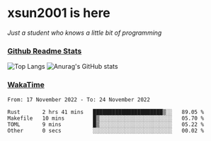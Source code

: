 # xsun2001 is here

*Just a student who knows a little bit of programming*

### [Github Readme Stats](https://github.com/anuraghazra/github-readme-stats)

![Top Langs](https://github-readme-stats.vercel.app/api/top-langs/?username=xsun2001&layout=compact&theme=radical) ![Anurag's GitHub stats](https://github-readme-stats.vercel.app/api?username=xsun2001&show_icons=true&theme=radical)

### [WakaTime](https://wakatime.com)

<!--START_SECTION:waka-->

```text
From: 17 November 2022 - To: 24 November 2022

Rust       2 hrs 41 mins   ██████████████████████▒░░   89.05 %
Makefile   10 mins         █▒░░░░░░░░░░░░░░░░░░░░░░░   05.70 %
TOML       9 mins          █▒░░░░░░░░░░░░░░░░░░░░░░░   05.22 %
Other      0 secs          ░░░░░░░░░░░░░░░░░░░░░░░░░   00.02 %
```

<!--END_SECTION:waka-->
